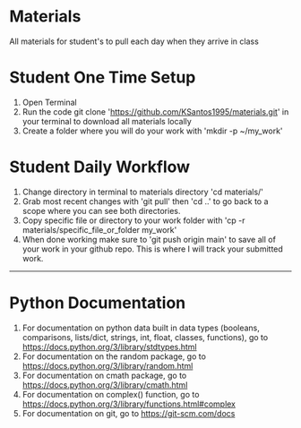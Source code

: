 # Materials

All materials for student's to pull each day when they arrive in class

# Student One Time Setup

1. Open Terminal
2. Run the code git clone 'https://github.com/KSantos1995/materials.git' in your terminal to download all materials locally
3. Create a folder where you will do your work with 'mkdir -p ~/my_work'

# Student Daily Workflow

1. Change directory in terminal to materials directory 'cd materials/'
2. Grab most recent changes with 'git pull' then 'cd ..' to go back to a scope where you can see both directories.
3. Copy specific file or directory to your work folder with 'cp -r materials/specific_file_or_folder my_work'
4. When done working make sure to 'git push origin main' to save all of your work in your github repo. This is where I will track your submitted work.

- - - - - - - - - - - - - - - - - - - - - - - - - - - - - - - - - - - - - - 

# Python Documentation

1. For documentation on python data built in data types (booleans, comparisons, lists/dict, strings, int, float, classes, functions), go to https://docs.python.org/3/library/stdtypes.html
2. For documentation on the random package, go to https://docs.python.org/3/library/random.html
3. For documentation on cmath package, go to https://docs.python.org/3/library/cmath.html
3. For documentation on complex() function, go to https://docs.python.org/3/library/functions.html#complex
3. For documentation on git, go to https://git-scm.com/docs
